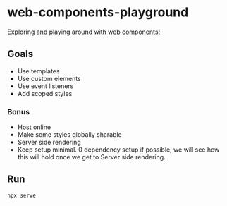 # web-components-playground

Exploring and playing around with [web components](https://developer.mozilla.org/en-US/docs/Web/Web_Components)!

## Goals

- Use templates
- Use custom elements
- Use event listeners
- Add scoped styles

### Bonus

- Host online
- Make some styles globally sharable
- Server side rendering
- Keep setup minimal. 0 dependency setup if possible, we will see how this will hold once we get to Server side rendering.

## Run

```sh
npx serve
```
